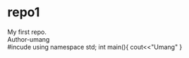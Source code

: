 # repo1
My first repo.
<br>
Author-umang
<br>
#incude<iostrem>
using namespace std;
int main(){
cout<<"Umang"
}
